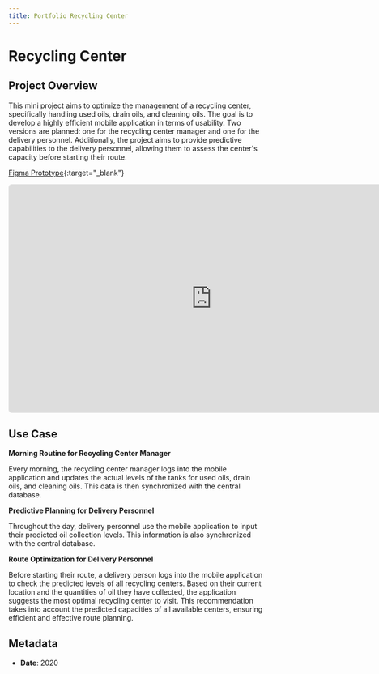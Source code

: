 ```yaml
---
title: Portfolio Recycling Center
---
```


# Recycling Center

## Project Overview

This mini project aims to optimize the management of a recycling center, specifically handling used oils, drain oils, and cleaning oils. The goal is to develop a highly efficient mobile application in terms of usability. Two versions are planned: one for the recycling center manager and one for the delivery personnel. Additionally, the project aims to provide predictive capabilities to the delivery personnel, allowing them to assess the center's capacity before starting their route.

[Figma Prototype](https://www.figma.com/proto/JrLYwLA55x50Vs4HP8yKLt/Recycling-Center?node-id=23-125&node-type=CANVAS&t=rJqsDR3NqhQ6NPDa-1&scaling=scale-down&content-scaling=fixed&page-id=0%3A1){:target="_blank"}


<iframe style="border: 1px solid rgba(0, 0, 0, 0.1); border-radius: 6px;" width="800" height="450" src="https://www.figma.com/embed?embed_host=share&url=https%3A%2F%2Fwww.figma.com%2Fproto%2FJrLYwLA55x50Vs4HP8yKLt%2FRecycling-Center%3Fnode-id%3D23-125%26node-type%3DCANVAS%26t%3DrJqsDR3NqhQ6NPDa-1%26scaling%3Dscale-down%26content-scaling%3Dfixed%26page-id%3D0%253A1" allowfullscreen></iframe>

## Use Case

**Morning Routine for Recycling Center Manager**

Every morning, the recycling center manager logs into the mobile application and updates the actual levels of the tanks for used oils, drain oils, and cleaning oils. This data is then synchronized with the central database.

**Predictive Planning for Delivery Personnel**

Throughout the day, delivery personnel use the mobile application to input their predicted oil collection levels. This information is also synchronized with the central database.

**Route Optimization for Delivery Personnel**

Before starting their route, a delivery person logs into the mobile application to check the predicted levels of all recycling centers. Based on their current location and the quantities of oil they have collected, the application suggests the most optimal recycling center to visit. This recommendation takes into account the predicted capacities of all available centers, ensuring efficient and effective route planning.


## Metadata

- **Date**: 2020
